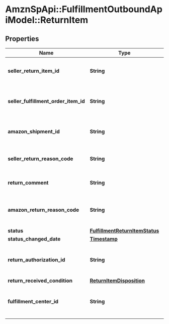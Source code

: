# AmznSpApi::FulfillmentOutboundApiModel::ReturnItem

## Properties
Name | Type | Description | Notes
------------ | ------------- | ------------- | -------------
**seller_return_item_id** | **String** | An identifier assigned by the seller to the return item. | 
**seller_fulfillment_order_item_id** | **String** | The identifier assigned to the item by the seller when the fulfillment order was created. | 
**amazon_shipment_id** | **String** | The identifier for the shipment that is associated with the return item. | 
**seller_return_reason_code** | **String** | The return reason code assigned to the return item by the seller. | 
**return_comment** | **String** | An optional comment about the return item. | [optional] 
**amazon_return_reason_code** | **String** | The return reason code that the Amazon fulfillment center assigned to the return item. | [optional] 
**status** | [**FulfillmentReturnItemStatus**](FulfillmentReturnItemStatus.md) |  | 
**status_changed_date** | [**Timestamp**](Timestamp.md) |  | 
**return_authorization_id** | **String** | Identifies the return authorization used to return this item. See ReturnAuthorization. | [optional] 
**return_received_condition** | [**ReturnItemDisposition**](ReturnItemDisposition.md) |  | [optional] 
**fulfillment_center_id** | **String** | The identifier for the Amazon fulfillment center that processed the return item. | [optional] 

